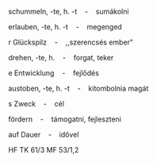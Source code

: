 schummeln, -te, h. -t    -    sumákolni

erlauben, -te, h. -t    -    megenged

r Glückspilz    -    ,,szerencsés ember"

drehen, -te, h.    -    forgat, teker

e Entwicklung    -    fejlődés

austoben, -te, h. -t    -    kitombolnia magát

s Zweck    -    cél

fördern    -    támogatni, fejleszteni

auf Dauer    -    idővel



HF
TK 61/3
MF 53/1,2
